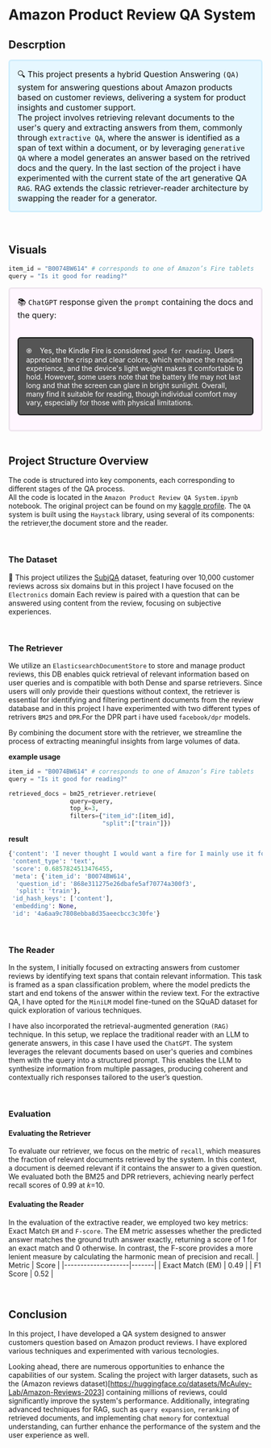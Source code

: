 # Amazon Product Review QA System

## Descrption
<p style="background-color:#e6f7ff; 
          padding:15px; 
          color:#111;
          font-size:16px;
          border-width:3px; 
          border-color:#d0eefc; 
          border-style:solid;
          border-radius:6px"> 🔍 This project presents a hybrid Question Answering <code>(QA)</code> system for answering questions about Amazon products based on customer reviews, delivering a system for product insights and customer support.</br>
          The project involves retrieving relevant documents to the user's query and extracting answers from them, commonly through <code>extractive QA</code>, where the answer is identified as a span of text within a document, or by leveraging <code>generative QA</code> where a model generates an answer based on the retrived docs and the query.
          In the last section of the project i have experimented with the current state of the art generative QA <code>RAG</code>.
RAG extends the classic retriever-reader architecture by swapping the reader for a generator.
</p>

</br>

## Visuals
```python
item_id = "B0074BW614" # corresponds to one of Amazon’s Fire tablets
query = "Is it good for reading?"
```

<div style="
    background-color: #fff6ff;
    color: #111;
    font-size: 16px;
    padding: 15px;
    border-width: 3px;
    border-color: #efe6ef;
    border-style: solid;
    border-radius: 6px;
            ">
  📚 <code>ChatGPT</code> response given the <code>prompt</code> containing the docs and the query:
    <br><br>
    <p style="
    background-color: #555;
    color: #fff;
    font-size: 14px;
    padding: 15px;
    border-width: 2px;
    border-color: #111;
    border-style: solid;
    border-radius: 6px;"
        >
֎ &nbsp; &nbsp;Yes, the Kindle Fire is considered <code>good for reading</code>. Users appreciate the crisp and clear colors, which enhance the reading experience, and the device's light weight makes it comfortable to hold. However, some users note that the battery life may not last long and that the screen can glare in bright sunlight. Overall, many find it suitable for reading, though individual comfort may vary, especially for those with physical limitations.</p>
</div>

</br>

## Project Structure Overview
The code is structured into key components, each corresponding to different stages of the QA process.</br>
All the code is located in the `Amazon Product Review QA System.ipynb` notebook.
The original project can be found on my [kaggle profile](https://www.kaggle.com/code/seddiktrk/hf-transformers-qa/edit).
The `QA` system is built using the `Haystack` library, using several of its components: the retriever,the document store and the reader.</br>

</br>

### The Dataset
📄 This project utilizes the [SubjQA](https://huggingface.co/datasets/megagonlabs/subjqa) dataset, featuring over 10,000 customer reviews across six domains but in this project I have focused on the `Electronics` domain Each review is paired with a question that can be answered using content from the review, focusing on subjective experiences.

</br>

### The Retriever

We utilize an `ElasticsearchDocumentStore` to store and manage product reviews, this DB enables quick retrieval of relevant information based on user queries and is compatible with both Dense and sparse retrievers.
Since users will only provide their questions without context, the retriever is essential for identifying and filtering pertinent documents from the review database and in this project I have experimented with two different types of retrivers `BM25` and `DPR`.For the DPR part i have used `facebook/dpr` models.

By combining the document store with the retriever, we streamline the process of extracting meaningful insights from large volumes of data.

**example usage**
```python
item_id = "B0074BW614" # corresponds to one of Amazon’s Fire tablets
query = "Is it good for reading?"

retrieved_docs = bm25_retriever.retrieve(
                 query=query,
                 top_k=3,
                 filters={"item_id":[item_id],
                          "split":["train"]})
```
**result**
```python
{'content': 'I never thought I would want a fire for I mainly use it for book reading.  I decided to try the fire for when I travel ...',
 'content_type': 'text',
 'score': 0.6857824513476455,
 'meta': {'item_id': 'B0074BW614',
  'question_id': '868e311275e26dbafe5af70774a300f3',
  'split': 'train'},
 'id_hash_keys': ['content'],
 'embedding': None,
 'id': '4a6aa9c7808ebba8d35aeecbcc3c30fe'}
```
</br>

### The Reader
In the system, I initially focused on extracting answers from customer reviews by identifying text spans that contain relevant information.
This task is framed as a span classification problem, where the model predicts the start and end tokens of the answer within the review text.
For the extractive QA, I have opted for the `MiniLM` model fine-tuned on the SQuAD dataset for quick exploration of various techniques.

I have also incorporated the retrieval-augmented generation `(RAG)` technique.
In this setup, we replace the traditional reader with an LLM to generate answers, in this case I have used the `ChatGPT`.
The system leverages the relevant documents based on user's queries and combines them with the query into a structured prompt. This enables the LLM to synthesize information from multiple passages, producing coherent and contextually rich responses tailored to the user’s question.

</br>

### Evaluation
#### Evaluating the Retriever
To evaluate our retriever, we focus on the metric of `recall`, which measures the fraction of relevant documents retrieved by the system. In this context, a document is deemed relevant if it contains the answer to a given question. We evaluated both the BM25 and DPR retrievers, achieving nearly perfect recall scores of 0.99 at 
𝑘=10.

#### Evaluating the Reader
In the evaluation of the extractive reader, we employed two key metrics: Exact Match `EM` and `F-score`.
The EM metric assesses whether the predicted answer matches the ground truth answer exactly, returning a score of 1 for an exact match and 0 otherwise. 
In contrast, the F-score provides a more lenient measure by calculating the harmonic mean of precision and recall.
| Metric             | Score |
|--------------------|-------|
| Exact Match (EM)   | 0.49  |
| F1 Score           | 0.52  |

</br>

## Conclusion
In this project, I have developed a QA system designed to answer customers question based on Amazon product reviews. I have explored various techniques and experimented with various tecnologies. 

Looking ahead, there are numerous opportunities to enhance the capabilities of our system. Scaling the project with larger datasets, such as the (Amazon reviews dataset)[https://huggingface.co/datasets/McAuley-Lab/Amazon-Reviews-2023] containing millions of reviews, could significantly improve the system's performance.
Additionally, integrating advanced techniques for RAG, such as `query expansion`, `reranking` of retrieved documents, and implementing chat `memory` for contextual understanding, can further enhance the performance of the system and the user experience as well.
